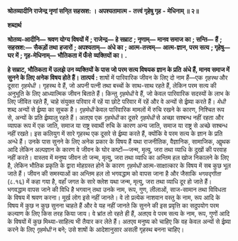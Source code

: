  **श्रोतव्यादीनि राजेन्द्र नृणां सनि्त सहस्रश: ।** **अपश्यतामात्म** **-** **तत्त्वं गृहेषु गृह** **-** **मेधिनाम् ॥ २॥** 

**शब्दार्थ** 

**श्रोतव्य-आदीनि—** **श्रवण योग्य विषयों में** **; राजेन्द्र—** **हे सम्राट** **; नृणाम्—** **मानव समाज का** **; सन्ति—** **हैं** **; सहस्रश:—** **सैकड़ों तथा** **हजारों** **; अपश्यताम्—** **अंधे का** **; आत्म-तत्त्वम्—** **आत्म-ज्ञान, परम सत्य** **; गृहेषु—** **घर में** **; गृह-मेधिनाम्—** **भौतिकता में फँसे** **व्यक्तियों का।** **.** 

**हे सम्राट, भौतिकता में उलझे उन व्यक्तियों के पास जो परम सत्य विषयक ज्ञान के प्रति** **अंधे हैं, मानव समाज में सुनने के लिए अनेक विषय होते हैं।** **तात्पर्य :** शाषों में पारिवारिक जीवन के लिए दो नाम हैं—एक *गृहस्थ* और दूसरा *गृहमेधी* । गृहस्थ वे हैं, जो अपनी पत्नी तथा बच्चों के साथ-साथ रहते हैं, लेकिन परम सत्य की अनुभूति के लिए आध्यात्मिक जीवन बिताते हैं। किन्तु *गृहमेधी* वे हैं, जो केवल पारिवारिक सदस्यों के लाभ के लिए जीवित रहते हैं, चाहे संयुक्त परिवार में रहें या छोटे परिवार में रहें और वे अन्यों से ईष्र्या करते हैं। *मेधी* शब्द अन्यों से ईष्र्या का सूचक है। *गृहमेधी* केवल पारिवारिक मामलों में रुचि रखने के कारण, निश्चित रूप से, अन्यों के प्रति ईष्र्यालु रहते हैं। अतएव एक *गृहमेधी* का दूसरे *गृहमेधी* से अच्छा सश्बन्ध नहीं रहता और व्यापक रूप में एक जाति, समाज या राष्ट्र स्वार्थी रुचि के कारण अन्य जाति, समाज या राष्ट्र से अच्छे सश्बन्ध नहीं रखते। इस कलियुग में सारे गृहस्थ एक दूसरे से ईष्र्या करते हैं, क्योंकि वे परम सत्य के ज्ञान के प्रति अन्धे हैं। उनके पास सुनने के लिए अनेक प्रकार के विषय हैं यथा राजनीतिक, वैज्ञानिक, सामाजिक, आॢथक आदि लेकिन अल्पज्ञान के कारण वे जीवन के घोर कष्टों—जन्म, मृत्यु, जरा तथा व्याधि के दुखों की परवाह नहीं करते। वास्तव में मनुष्य जीवन तो जन्म, मृत्यु, जरा तथा व्याधि का अन्तिम हल खोज निकालने के लिए है, लेकिन भौतिक प्रकृति के द्वारा मोहग्रस्त होने के कारण *गृहमेधी* आत्म-साक्षात्कार के विषय में सब कुछ भूल जाते हैं। जीवन की समस्याओं का अन्तिम हल तो भगवद्धाम को वापस जाना है और जैसाकि *भगवद्गीता* (८.१६) में कहा गया है, वहाँ जगत के सारे क्लेश यथा जन्म, मृत्यु, जरा तथा व्याधि दूर हो जाते हैं। भगवद्धाम वापस जाने की विधि है भगवान् तथा उनके नाम, रूप, गुण, लीलाओं, साज-सामान तथा विविधता के विषय में श्रवण करना। मूर्ख लोग इसे नहीं जानते। वे तो प्रत्येक नाशवान वस्तु के नाम, रूप आदि के विषय में कुछ न कुछ सुनना चाहते हैं और वे यह नहीं जानते कि सुनने की इस प्रवृत्ति का सदुपयोग परम कल्याण के लिए किस तरह किया जाय। वे भ्रांत तो रहते ही हैं, अतएव वे परम सत्य के नाम, रूप, गुणों आदि के विषयों में कुछ मिथ्या-साहित्य भी तैयार कर लेते हैं। अतएव मनुष्य को चाहिए कि वह केवल अन्यों से ईष्र्या करने के लिए *गृहमेधी* न बने; उसे शाषों के आदेशानुसार असली गृहस्थ बनना चाहिए। 